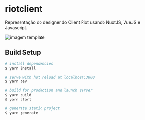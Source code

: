 # riotclient

Representação do designer do Client Riot usando NuxtJS, VueJS e Javascript.

![imagem template]()

## Build Setup

```bash
# install dependencies
$ yarn install

# serve with hot reload at localhost:3000
$ yarn dev

# build for production and launch server
$ yarn build
$ yarn start

# generate static project
$ yarn generate
```
